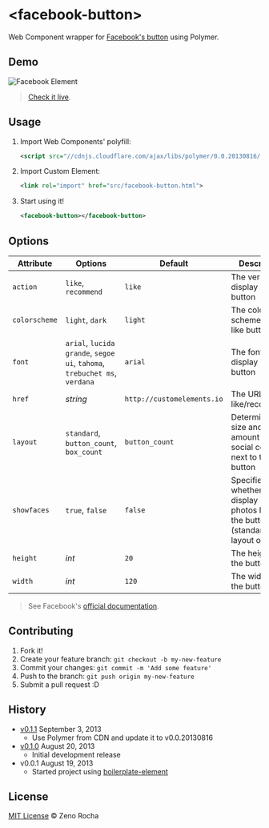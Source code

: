 # &lt;facebook-button&gt;

Web Component wrapper for [Facebook's button](https://developers.facebook.com/docs/reference/plugins/like/) using Polymer.

## Demo

![Facebook Element](http://zno.io/Quih/facebook-element.png)

> [Check it live](http://zenorocha.github.io/facebook-element).

## Usage

1. Import Web Components' polyfill:

	```xml
	<script src="//cdnjs.cloudflare.com/ajax/libs/polymer/0.0.20130816/polymer.min.js"></script>
	```

2. Import Custom Element:

	```xml
	<link rel="import" href="src/facebook-button.html">
	```

3. Start using it!

	```xml
	<facebook-button></facebook-button>
	```

## Options

Attribute     | Options             | Default        | Description
---           | ---                 | ---            | ---
`action`      | `like`, `recommend` | `like` | The verb to display in the button
`colorscheme` | `light`, `dark` | `light` | The color scheme for the like button
`font`        | `arial`, `lucida grande`, `segoe ui`, `tahoma`, `trebuchet ms`, `verdana` | `arial` | The font to display in the button
`href`        | *string* | `http://customelements.io` | The URL to like/recommend
`layout`      | `standard`, `button_count`, `box_count` | `button_count` | Determines the size and amount of social context next to the button
`showfaces`   | `true`, `false` | `false` | Specifies whether to display profile photos below the button (standard layout only)
`height`       | *int* | `20` | The height of the button
`width`       | *int* | `120` | The width of the button

> See Facebook's [official documentation](https://developers.facebook.com/docs/reference/plugins/like/).

## Contributing

1. Fork it!
2. Create your feature branch: `git checkout -b my-new-feature`
3. Commit your changes: `git commit -m 'Add some feature'`
4. Push to the branch: `git push origin my-new-feature`
5. Submit a pull request :D

## History

* [v0.1.1](https://github.com/zenorocha/facebook-element/releases/tag/0.1.1) September 3, 2013
	* Use Polymer from CDN and update it to v0.0.20130816
* [v0.1.0](https://github.com/zenorocha/facebook-element/releases/tag/0.1.0) August 20, 2013
	* Initial development release
* v0.0.1 August 19, 2013
	* Started project using [boilerplate-element](https://github.com/customelements/boilerplate-element)

## License

[MIT License](http://zenorocha.mit-license.org/) © Zeno Rocha